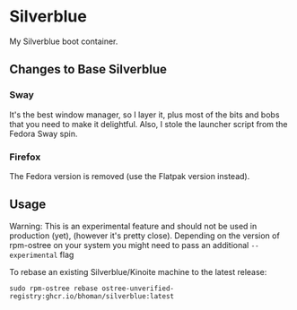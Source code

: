 # Silverblue

My Silverblue boot container.

## Changes to Base Silverblue

### Sway

It's the best window manager, so I layer it, plus most of the bits and bobs that you need to make it delightful. Also, I stole the launcher script from the Fedora Sway spin.

### Firefox

The Fedora version is removed (use the Flatpak version instead).

## Usage

Warning: This is an experimental feature and should not be used in production (yet), (however it's pretty close). Depending on the version of rpm-ostree on your system you might need to pass an additional `--experimental` flag

To rebase an existing Silverblue/Kinoite machine to the latest release: 

    sudo rpm-ostree rebase ostree-unverified-registry:ghcr.io/bhoman/silverblue:latest
